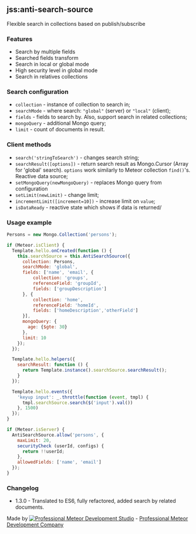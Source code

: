 ## jss:anti-search-source

Flexible search in collections based on publish/subscribe

### Features

* Search by multiple fields
* Searched fields transform
* Search in local or global mode
* High security level in global mode
* Search in relatives collections


### Search configuration

* `collection` - instance of collection to search in;
* `searchMode` - where search: `"global"` (server) or `"local"` (client);
* `fields` - fields to search by. Also, support search in related collections;
* `mongoQuery` - additional Mongo query;
* `limit` - count of documents in result.

### Client methods

* `search('stringToSearch')` - changes search string;
* `searchResult([options])` - return search result as Mongo.Cursor (Array for 'global' search). `options` work similarly to Meteor collection `find()`'s. Reactive data source;
* `setMongoQuery(newMongoQuery)` - replaces Mongo query from configuration
* `setLimit(newLimit)` - change limit;
* `incrementLimit([increment=10])` - increase limit on `value`;
* `isDataReady` - reactive state which shows if data is returned/

### Usage example

```js
Persons = new Mongo.Collection('persons');

if (Meteor.isClient) {
  Template.hello.onCreated(function () {
    this.searchSource = this.AntiSearchSource({
      collection: Persons,
      searchMode: 'global',
      fields: ['name', 'email', {
          collection: 'groups',
          referenceField: 'groupId',
          fields: ['groupDescription']
      }, {
          collection: 'home',
          referenceField: 'homeId',
          fields: ['homeDescription','otherField']
      }],
      mongoQuery: {
        age: {$gte: 30}
      },
      limit: 10
    });
  });

  Template.hello.helpers({
    searchResult: function () {
      return Template.instance().searchSource.searchResult();
    }
  });

  Template.hello.events({
    'keyup input': _.throttle(function (event, tmpl) {
      tmpl.searchSource.search($('input').val())
    }, 1500)
  });
}

if (Meteor.isServer) {
  AntiSearchSource.allow('persons', {
    maxLimit: 20,
    securityCheck (userId, configs) {
      return !!userId;
    },
    allowedFields: ['name', 'email']
  });
}
```

### Changelog

* 1.3.0 - Translated to ES6, fully refactored, added search by related documents.


Made by [![Professional Meteor Development Studio](http://s30.postimg.org/jfno1g71p/jss_xs.png)](http://jssolutionsdev.com) - [Professional Meteor Development Company](http://jssolutionsdev.com)
